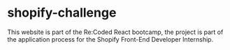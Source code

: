 # shopify-challenge
This website is part of the Re:Coded React bootcamp, the project is part of the application process for the Shopify Front-End Developer Internship. 

